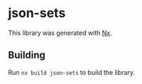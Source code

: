 # json-sets

This library was generated with [Nx](https://nx.dev).

## Building

Run `nx build json-sets` to build the library.
